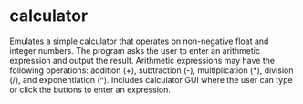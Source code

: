 # calculator
Emulates a simple calculator that operates on non-negative float and integer numbers. 
The program asks the user to enter an arithmetic expression and output the result.
Arithmetic expressions may have the following operations: addition (+), subtraction (-), multiplication (*), division (/), and exponentiation (^).
Includes calculator GUI where the user can type or click the buttons to enter an expression.
